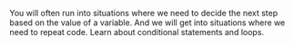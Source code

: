 You will often run into situations where we need to decide the next step based on the value of a variable. And we will get into situations where we need to repeat code. Learn about conditional statements and loops.
